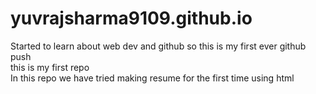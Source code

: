 # yuvrajsharma9109.github.io<br>
Started to learn about web dev and github so this is my first ever github push<br>
this is my first repo<br>
In this repo we have tried making resume for the first time using html<br>

